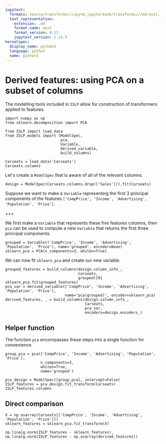 ```yaml
---
jupytext:
  formats: source/transforms///ipynb,jupyterbook/transforms///md:myst,jupyterbook/transforms///ipynb
  text_representation:
    extension: .md
    format_name: myst
    format_version: 0.13
    jupytext_version: 1.14.5
kernelspec:
  display_name: python3
  language: python
  name: python3
---
```


# Derived features: using PCA on a subset of columns

The modelling tools included in `ISLP` allow for
construction of transformers applied to features.

```{code-cell} ipython3
import numpy as np
from sklearn.decomposition import PCA

from ISLP import load_data
from ISLP.models import (ModelSpec, 
                         pca, 
                         Variable, 
                         derived_variable,
                         build_columns)
```

```{code-cell} ipython3
Carseats = load_data('Carseats')
Carseats.columns
```

Let's create a `ModelSpec` that is aware of all of the relevant columns.

```{code-cell} ipython3
design = ModelSpec(Carseats.columns.drop(['Sales'])).fit(Carseats)
```

Suppose we want to make a `Variable` representing the first 3 principal components of the
 features `['CompPrice', 'Income', 'Advertising', 'Population', 'Price']`.

+++

We first make a `Variable` that represents these five features columns, then `pca`
can be used to compute a new `Variable` that returns the first three principal components.

```{code-cell} ipython3
grouped = Variable(('CompPrice', 'Income', 'Advertising', 'Population', 'Price'), name='grouped', encoder=None)
sklearn_pca = PCA(n_components=3, whiten=True)
```

We can now fit `sklearn_pca` and create our new variable.

```{code-cell} ipython3
grouped_features = build_columns(design.column_info_,
                                 Carseats,
                                 grouped)[0]
sklearn_pca.fit(grouped_features) 
pca_var = derived_variable(['CompPrice', 'Income', 'Advertising', 'Population', 'Price'],
                           name='pca(grouped)', encoder=sklearn_pca)
derived_features, _ = build_columns(design.column_info_,
                                    Carseats, 
                                    pca_var,
                                    encoders=design.encoders_)
```

## Helper function

The function `pca` encompasses these steps into a single function for convenience.

```{code-cell} ipython3
group_pca = pca(['CompPrice', 'Income', 'Advertising', 'Population', 'Price'], 
                n_components=3, 
                whiten=True, 
                name='grouped')
```

```{code-cell} ipython3
pca_design = ModelSpec([group_pca], intercept=False)
ISLP_features = pca_design.fit_transform(Carseats)
ISLP_features.columns
```

## Direct comparison

```{code-cell} ipython3
X = np.asarray(Carseats[['CompPrice', 'Income', 'Advertising', 'Population', 'Price']])
sklearn_features = sklearn_pca.fit_transform(X)
```

```{code-cell} ipython3
np.linalg.norm(ISLP_features - sklearn_features), np.linalg.norm(ISLP_features - np.asarray(derived_features))
```
